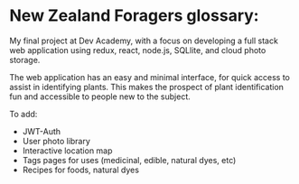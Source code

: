 # New Zealand Foragers glossary:

My final project at Dev Academy, with a focus on developing a full stack web application 
using redux, react, node.js, SQLlite, and cloud photo storage.

The web application has an easy and minimal interface, for quick access to assist in identifying plants.
This makes the prospect of plant identification fun and accessible to people new to the subject.

To add:
- JWT-Auth
- User photo library
- Interactive location map
- Tags pages for uses (medicinal, edible, natural dyes, etc)
- Recipes for foods, natural dyes



